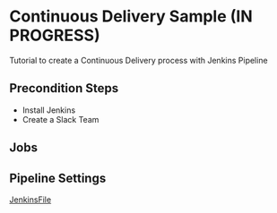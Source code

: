 # Continuous Delivery Sample (IN PROGRESS) 

Tutorial to create a Continuous Delivery process with Jenkins Pipeline 

## Precondition Steps

- Install Jenkins 
- Create a Slack Team

## Jobs 

## Pipeline Settings

[JenkinsFile](https://github.com/brunodias20/continuous-delivery-sample/blob/master/Jenkinsfile) 
